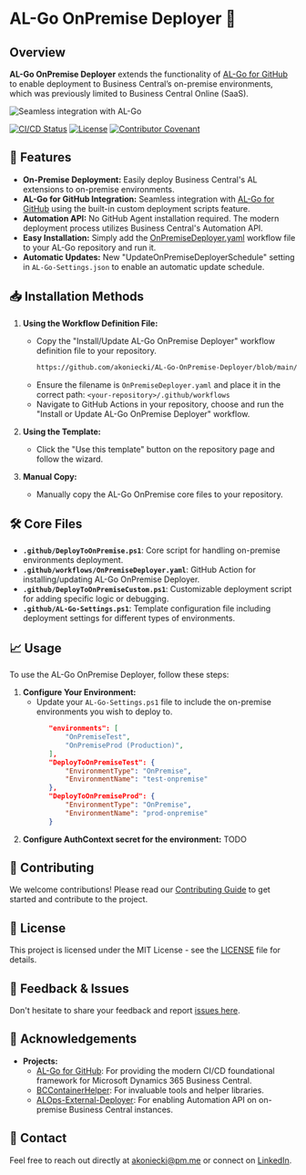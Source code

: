 # AL-Go OnPremise Deployer 🚀

## Overview
**AL-Go OnPremise Deployer** extends the functionality of [AL-Go for GitHub](https://github.com/microsoft/AL-Go) to enable deployment to Business Central’s on-premise environments, which was previously limited to Business Central Online (SaaS).

![Seamless integration with AL-Go](https://i.pinimg.com/originals/4f/7e/ab/4f7eab8b98913e658391c54b57980e68.gif)

[![CI/CD Status](https://img.shields.io/github/actions/workflow/status/akoniecki/AL-Go-OnPremise-Deployer/CICD.yml)](https://github.com/akoniecki/AL-Go-OnPremise-Deployer/actions)
[![License](https://img.shields.io/github/license/akoniecki/AL-Go-OnPremise-Deployer)](LICENSE)
[![Contributor Covenant](https://img.shields.io/badge/Contributor%20Covenant-2.1-4baaaa.svg)](CODE_OF_CONDUCT.md)

## 🚀 Features
- **On-Premise Deployment:** Easily deploy Business Central's AL extensions to on-premise environments.
- **AL-Go for GitHub Integration:** Seamless integration with [AL-Go for GitHub](https://github.com/microsoft/AL-Go) using the built-in custom deployment scripts feature.
- **Automation API:** No GitHub Agent installation required. The modern deployment process utilizes Business Central's Automation API.
- **Easy Installation:** Simply add the [OnPremiseDeployer.yaml](https://github.com/akoniecki/AL-Go-OnPremise-Deployer/blob/main/.github/workflows/OnPremiseDeployer.yaml) workflow file to your AL-Go repository and run it.
- **Automatic Updates:** New "UpdateOnPremiseDeployerSchedule" setting in `AL-Go-Settings.json` to enable an automatic update schedule.

## 📥 Installation Methods
1. **Using the Workflow Definition File:**
   - Copy the "Install/Update AL-Go OnPremise Deployer" workflow definition file to your repository.
     ```bash
     https://github.com/akoniecki/AL-Go-OnPremise-Deployer/blob/main/.github/workflows/OnPremiseDeployer.yaml
     ```
   - Ensure the filename is `OnPremiseDeployer.yaml` and place it in the correct path: `<your-repository>/.github/workflows`
   - Navigate to GitHub Actions in your repository, choose and run the "Install or Update AL-Go OnPremise Deployer" workflow.

2. **Using the Template:**
   - Click the "Use this template" button on the repository page and follow the wizard.

3. **Manual Copy:**
   - Manually copy the AL-Go OnPremise core files to your repository.

## 🛠️ Core Files
- **`.github/DeployToOnPremise.ps1`**: Core script for handling on-premise environments deployment.
- **`.github/workflows/OnPremiseDeployer.yaml`**: GitHub Action for installing/updating AL-Go OnPremise Deployer.
- **`.github/DeployToOnPremiseCustom.ps1`**: Customizable deployment script for adding specific logic or debugging.
- **`.github/AL-Go-Settings.ps1`**: Template configuration file including deployment settings for different types of environments.

## 📈 Usage
To use the AL-Go OnPremise Deployer, follow these steps:

1. **Configure Your Environment:**
   - Update your `AL-Go-Settings.ps1` file to include the on-premise environments you wish to deploy to.
     ```json
        "environments": [
            "OnPremiseTest",
            "OnPremiseProd (Production)",
        ],
        "DeployToOnPremiseTest": {
            "EnvironmentType": "OnPremise",
            "EnvironmentName": "test-onpremise"
        },
        "DeployToOnPremiseProd": {
            "EnvironmentType": "OnPremise",
            "EnvironmentName": "prod-onpremise"
        }
     ```   
2. **Configure AuthContext secret for the environment:**
TODO

## 🌟 Contributing
We welcome contributions! Please read our [Contributing Guide](CONTRIBUTING.md) to get started and contribute to the project.

## 📜 License
This project is licensed under the MIT License - see the [LICENSE](LICENSE) file for details.

## 💬 Feedback & Issues
Don't hesitate to share your feedback and report [issues here](https://github.com/akoniecki/AL-Go-OnPremise-Deployer/issues).

## 🙌 Acknowledgements
- **Projects:**
  - [AL-Go for GitHub](https://github.com/microsoft/AL-Go): For providing the modern CI/CD foundational framework for Microsoft Dynamics 365 Business Central.
  - [BCContainerHelper](https://github.com/microsoft/navcontainerhelper): For invaluable tools and helper libraries.
  - [ALOps-External-Deployer](https://github.com/HodorNV/ALOps-External-Deployer): For enabling Automation API on on-premise Business Central instances.

## 📧 Contact
Feel free to reach out directly at [akoniecki@pm.me](mailto:akoniecki@pm.me) or connect on [LinkedIn](https://www.linkedin.com/in/akoniecki/).
